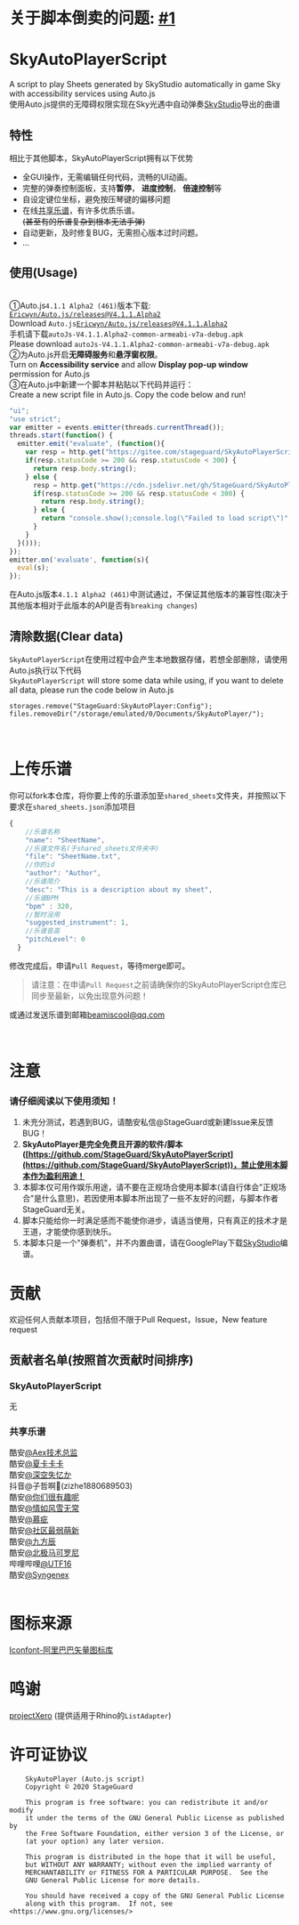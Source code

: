 # 关于脚本倒卖的问题: [#1](https://github.com/StageGuard/SkyAutoPlayerScript/issues/1)

# SkyAutoPlayerScript
A script to play Sheets generated by SkyStudio automatically in game Sky with accessibility services using Auto.js
</br>使用Auto.js提供的无障碍权限实现在Sky光遇中自动弹奏[SkyStudio](https://play.google.com/store/apps/details?id=com.Maple.SkyStudio)导出的曲谱

## 特性
相比于其他脚本，SkyAutoPlayerScript拥有以下优势

* 全GUI操作，无需编辑任何代码，流畅的UI动画。
* 完整的弹奏控制面板，支持**暂停**， **进度控制**， **倍速控制**等
* 自设定键位坐标，避免按压琴键的偏移问题
* 在线[共享乐谱](https://github.com/StageGuard/SkyAutoPlayerScript/tree/master/shared_sheets)，有许多优质乐谱。</br>~~(甚至有的乐谱复杂到根本无法手弹)~~
* 自动更新，及时修复BUG，无需担心版本过时问题。
* ...

## 使用(Usage)
<br>①Auto.js`4.1.1 Alpha2 (461)`版本下载: [`Ericwyn/Auto.js/releases@V4.1.1.Alpha2`](https://github.com/Ericwyn/Auto.js/releases/tag/V4.1.1.Alpha2)
<br>Download `Auto.js`[`Ericwyn/Auto.js/releases@V4.1.1.Alpha2`](https://github.com/Ericwyn/Auto.js/releases/tag/V4.1.1.Alpha2)
<br>手机请下载`autoJs-V4.1.1.Alpha2-common-armeabi-v7a-debug.apk`
<br>Please download `autoJs-V4.1.1.Alpha2-common-armeabi-v7a-debug.apk`
<br>②为Auto.js开启**无障碍服务**和**悬浮窗权限**。
<br>Turn on **Accessibility service** and allow **Display pop-up window** permission for Auto.js
<br>③在Auto.js中新建一个脚本并粘贴以下代码并运行：
<br>Create a new script file in Auto.js. Copy the code below and run!
```javascript
"ui";
"use strict";
var emitter = events.emitter(threads.currentThread());
threads.start(function() {
  emitter.emit("evaluate", (function(){
    var resp = http.get("https://gitee.com/stageguard/SkyAutoPlayerScript/raw/master/source/SkyAutoplayer.js");
    if(resp.statusCode >= 200 && resp.statusCode < 300) {
      return resp.body.string();
    } else {
      resp = http.get("https://cdn.jsdelivr.net/gh/StageGuard/SkyAutoPlayerScript@" + http.get("https://gitee.com/stageguard/SkyAutoPlayerScript/raw/master/gitVersion").body.string() + "/source/SkyAutoplayer.js");
      if(resp.statusCode >= 200 && resp.statusCode < 300) {
        return resp.body.string();
      } else {
        return "console.show();console.log(\"Failed to load script\")";
      }
	}
  }()));
});
emitter.on('evaluate', function(s){
  eval(s);
});
```

在Auto.js版本`4.1.1 Alpha2 (461)`中测试通过，不保证其他版本的兼容性(取决于其他版本相对于此版本的API是否有`breaking changes`)

## 清除数据(Clear data)
`SkyAutoPlayerScript`在使用过程中会产生本地数据存储，若想全部删除，请使用Auto.js执行以下代码
<br>`SkyAutoPlayerScript` will store some data while using, if you want to delete all data, please run the code below in Auto.js

```
storages.remove("StageGuard:SkyAutoPlayer:Config");
files.removeDir("/storage/emulated/0/Documents/SkyAutoPlayer/");
```

<br>

# 上传乐谱

你可以fork本仓库，将你要上传的乐谱添加至`shared_sheets`文件夹，并按照以下要求在`shared_sheets.json`添加项目
```javascript
{
    //乐谱名称
    "name": "SheetName",
    //乐谱文件名(于shared_sheets文件夹中)
    "file": "SheetName.txt",
    //你的id
    "author": "Author",
    //乐谱简介
    "desc": "This is a description about my sheet",
    //乐谱BPM
    "bpm" : 320,
    //暂时没用
    "suggested_instrument": 1,
    //乐谱音高
    "pitchLevel": 0
  }
```

修改完成后，申请`Pull Request`，等待merge即可。
> 请注意：在申请`Pull Request`之前请确保你的SkyAutoPlayerScript仓库已同步至最新，以免出现意外问题！

或通过发送乐谱到邮箱[beamiscool@qq.com](mailto:beamiscool@qq.com)

<br>

# 注意
### 请仔细阅读以下使用须知！

1. 未充分测试，若遇到BUG，请酷安私信@StageGuard或新建Issue来反馈BUG！
2. **SkyAutoPlayer是完全免费且开源的软件/脚本([https://github.com/StageGuard/SkyAutoPlayerScript](https://github.com/StageGuard/SkyAutoPlayerScript))，禁止使用本脚本作为盈利用途！**
3. 本脚本仅可用作娱乐用途，请不要在正规场合使用本脚本(请自行体会\"正规场合\"是什么意思)，若因使用本脚本所出现了一些不友好的问题，与脚本作者StageGuard无关。
4. 脚本只能给你一时满足感而不能使你进步，请适当使用，只有真正的技术才是王道，才能使你感到快乐。
5. 本脚本只是一个"弹奏机"，并不内置曲谱，请在GooglePlay下载[SkyStudio](https://play.google.com/store/apps/details?id=com.Maple.SkyStudio)编谱。

# 贡献
欢迎任何人贡献本项目，包括但不限于Pull Request，Issue，New feature request

## 贡献者名单(按照首次贡献时间排序)

### SkyAutoPlayerScript
无

### 共享乐谱
酷安[@Aex技术总监](http://www.coolapk.com/u/1286879)<br>
酷安[@夏卡卡卡](http://www.coolapk.com/u/2313452)<br>
酷安[@深空失忆か](http://www.coolapk.com/u/3005974)<br>
抖音@子哲啊🌈(zizhe1880689503)<br>
酷安[@你们很有趣呢](http://www.coolapk.com/u/2416229)<br>
酷安[@情如风雪无常](http://www.coolapk.com/u/643670)<br>
酷安[@慕疵](http://www.coolapk.com/u/3286967)<br>
酷安[@社区最弱萌新](http://www.coolapk.com/u/3291313)<br>
酷安[@九方辰](http://www.coolapk.com/u/634078)<br>
酷安[@北极马可罗尼](http://www.coolapk.com/u/463478)<br>
哔哩哔哩[@UTF16](https://space.bilibili.com/623364258)<br>
酷安[@Syngenex](http://www.coolapk.com/u/1093421)<br>
<br>

# 图标来源
[Iconfont-阿里巴巴矢量图标库](https://www.iconfont.cn/)
<br>

# 鸣谢
[projectXero](https://gitee.com/projectXero) (提供适用于Rhino的`ListAdapter`)
<br>

# 许可证协议
```
	SkyAutoPlayer (Auto.js script)
	Copyright © 2020 StageGuard
	
    This program is free software: you can redistribute it and/or modify
    it under the terms of the GNU General Public License as published by
    the Free Software Foundation, either version 3 of the License, or
    (at your option) any later version.

    This program is distributed in the hope that it will be useful,
    but WITHOUT ANY WARRANTY; without even the implied warranty of
    MERCHANTABILITY or FITNESS FOR A PARTICULAR PURPOSE.  See the
    GNU General Public License for more details.

    You should have received a copy of the GNU General Public License
    along with this program.  If not, see <https://www.gnu.org/licenses/>
```
